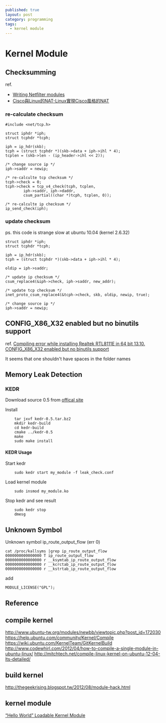```yaml
---
published: true
layout: post
category: programming
tags: 
  - kernel module
---
```





# Kernel Module

## Checksumming
ref.

* [Writing Netﬁlter modules](http://inai.de/documents/Netfilter_Modules.pdf)
* [Cisco與Linux的NAT-Linux實現Cisco風格的NAT](http://blog.csdn.net/dog250/article/details/8936766)

### re-calculate checksum

    #include <net/tcp.h>
    
    struct iphdr *iph;
    struct tcphdr *tcph;

    iph = ip_hdr(skb);
    tcph = (struct tcphdr *)(skb->data + iph->ihl * 4);
    tcplen = (skb->len - (ip_header->ihl << 2));
        
    /* change source ip */
    iph->saddr = newip;

    /* re-calculte tcp checksum */
    tcph->check = 0; 
    tcph->check = tcp_v4_check(tcph, tcplen, 
            iph->saddr, iph->daddr, 
            csum_partial((char *)tcph, tcplen, 0)); 

    /* re-calculte ip checksum */
    ip_send_check(iph);

### update checksum
ps. this code is strange slow at ubuntu 10.04 (kernel 2.6.32)

    struct iphdr *iph;
    struct tcphdr *tcph;

    iph = ip_hdr(skb);
    tcph = (struct tcphdr *)(skb->data + iph->ihl * 4);
        
    oldip = iph->saddr;
        
    /* update ip checksum */
    csum_replace4(&iph->check, iph->saddr, new_addr);
        
    /* update tcp checksum */
    inet_proto_csum_replace4(&tcph->check, skb, oldip, newip, true);

    /* change source ip */
    iph->saddr = newip;

## CONFIG_X86_X32 enabled but no binutils support
ref. [Compiling error while installing Realtek RTL8111E in 64 bit 13.10. CONFIG_X86_X32 enabled but no binutils support](http://askubuntu.com/questions/367838/compiling-error-while-installing-realtek-rtl8111e-in-64-bit-13-10-config-x86-x)

It seems that one shouldn't have spaces in the folder names

## Memory Leak Detection

### KEDR

Download source 0.5 from [offical site](https://github.com/euspectre/kedr)

Install

        tar jxvf kedr-0.5.tar.bz2
        mkdir kedr-build
        cd kedr-build
        cmake ../kedr-0.5
        make
        sudo make install

#### KEDR Usage
Start kedr
    
        sudo kedr start my_module -f leak_check.conf
            
 Load kernel module
    
        sudo insmod my_module.ko
            
  Stop kedr and see result
    
        sudo kedr stop
        dmesg

## Unknown Symbol
Unknown symbol ip_route_output_flow (err 0)

    cat /proc/kallsyms |grep ip_route_output_flow
    0000000000000000 T ip_route_output_flow
    0000000000000000 r __ksymtab_ip_route_output_flow
    0000000000000000 r __kcrctab_ip_route_output_flow
    0000000000000000 r __kstrtab_ip_route_output_flow

add

    MODULE_LICENSE("GPL");

## Reference

## compile kernel
http://www.ubuntu-tw.org/modules/newbb/viewtopic.php?post_id=172030
https://help.ubuntu.com/community/Kernel/Compile
https://wiki.ubuntu.com/KernelTeam/GitKernelBuild
http://www.codewhirl.com/2012/04/how-to-compile-a-single-module-in-ubuntu-linux/
http://mitchtech.net/compile-linux-kernel-on-ubuntu-12-04-lts-detailed/

## build kernel
http://thegeekrising.blogspot.tw/2012/08/module-hack.html

## kernel module
[“Hello World” Loadable Kernel Module](http://blog.markloiseau.com/2012/04/hello-world-loadable-kernel-module-tutorial/)
